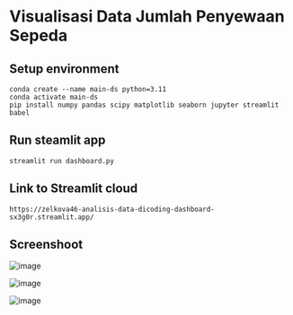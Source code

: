 # Visualisasi Data Jumlah Penyewaan Sepeda

## Setup environment
```
conda create --name main-ds python=3.11
conda activate main-ds
pip install numpy pandas scipy matplotlib seaborn jupyter streamlit babel
```

## Run steamlit app
```
streamlit run dashboard.py
```

## Link to Streamlit cloud
```
https://zelkova46-analisis-data-dicoding-dashboard-sx3g0r.streamlit.app/
```

## Screenshoot
![image](https://github.com/Zelkova46/analisis-data-dicoding/assets/70127988/d9b63355-ccfd-4030-a126-46c02df27d76)

![image](https://github.com/Zelkova46/analisis-data-dicoding/assets/70127988/99dfcae6-eee2-401d-a2ec-a8ffb6336177)

![image](https://github.com/Zelkova46/analisis-data-dicoding/assets/70127988/656515f5-95ab-4715-89a8-91dcc4a6bb70)


